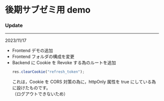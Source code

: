 # 後期サブゼミ用 demo

### Update

---

2023/11/17

- Frontend デモの追加
- Frontend フォルダの構成を変更
- Backend に Cookie を Revoke する為のルートを追加
  ```javascript
  res.clearCookie("refresh_token");
  ```
  これは，Cookie を CORS 対策の為に，httpOnly 属性を true にしている為に設けたものです。  
  （ログアウトできないため）
